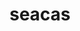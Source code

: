 ---
title: "seacas"
layout: cache
categories: [package, develop-2024-09-22]
meta: {"versions": ["2022-10-14"], "compilers": ["msvc@=19.39.33523"], "oss": ["windows10.0.20348"], "platforms": ["windows"], "targets": ["x86_64"], "stacks": ["root", "windows-vis"], "num_specs": 1, "num_specs_by_stack": {"windows-vis": 1, "root": 1}}
spec_details: [{"hash": "zlxjgtr5wfxz5n2bv2adopigf5prptos", "compiler": "msvc@=19.39.33523", "versions": ["2022-10-14"], "os": "windows10.0.20348", "platform": "windows", "target": "x86_64", "variants": ["~adios2", "+applications", "build_system=cmake", "build_type=Release", "+cgns", "~faodel", "~fortran", "generator=ninja", "~ipo", "+legacy", "~libcatalyst", "~matio", "~metis", "~mpi", "~pamgen", "patches=d088208", "~shared", "+tests", "~thread_safe", "~x11", "~zlib"], "stacks": ["windows-vis", "root"], "size": "-", "tarball": "https://binaries.spack.io/develop-2024-09-22/build_cache/windows-windows10.0.20348-x86_64/msvc-19.39.33523/seacas-2022-10-14/windows-windows10.0.20348-x86_64-msvc-19.39.33523-seacas-2022-10-14-zlxjgtr5wfxz5n2bv2adopigf5prptos.spack"}]
---